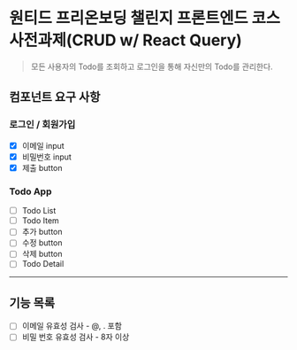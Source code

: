 # 원티드 프리온보딩 챌린지 프론트엔드 코스 사전과제(CRUD w/ React Query)

> 모든 사용자의 Todo를 조회하고 로그인을 통해 자신만의 Todo를 관리한다.

## 컴포넌트 요구 사항

### 로그인 / 회원가입

- [x] 이메일 input
- [x] 비밀번호 input
- [x] 제출 button

### Todo App

- [ ] Todo List
- [ ] Todo Item
- [ ] 추가 button
- [ ] 수정 button
- [ ] 삭제 button
- [ ] Todo Detail

---

## 기능 목록

- [ ] 이메일 유효성 검사 - @, . 포함
- [ ] 비밀 번호 유효성 검사 - 8자 이상
